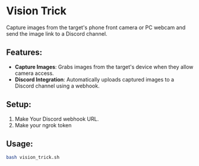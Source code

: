 # Vision Trick
Capture images from the target's phone front camera or PC webcam and send the image link to a Discord channel.

## Features:
- **Capture Images**: Grabs images from the target's device when they allow camera access.
- **Discord Integration**: Automatically uploads captured images to a Discord channel using a webhook.

## Setup:
1. Make Your Discord webhook URL.
2. Make your ngrok token

## Usage:
```bash
bash vision_trick.sh
